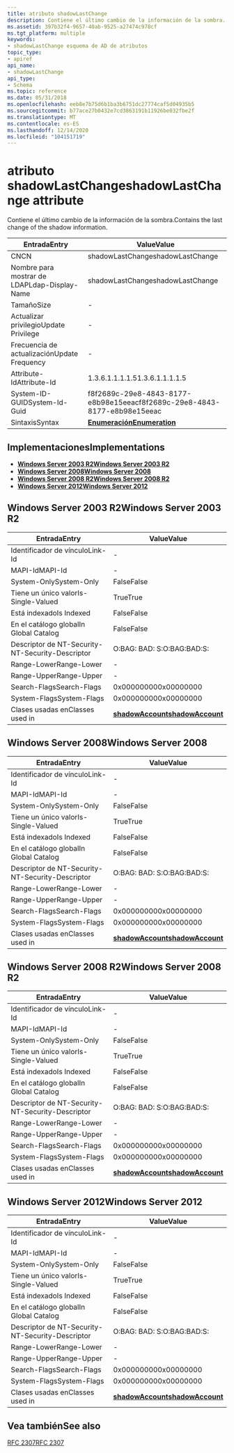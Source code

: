 ```yaml
---
title: atributo shadowLastChange
description: Contiene el último cambio de la información de la sombra.
ms.assetid: 397b32f4-9657-40ab-9525-a27474c978cf
ms.tgt_platform: multiple
keywords:
- shadowLastChange esquema de AD de atributos
topic_type:
- apiref
api_name:
- shadowLastChange
api_type:
- Schema
ms.topic: reference
ms.date: 05/31/2018
ms.openlocfilehash: eeb8e7b75d6b1ba3b6751dc27774caf5d04935b5
ms.sourcegitcommit: b77ace27b0432e7cd3863191b11926be032fbe2f
ms.translationtype: MT
ms.contentlocale: es-ES
ms.lasthandoff: 12/14/2020
ms.locfileid: "104151719"
---
```

# <a name="shadowlastchange-attribute"></a><span data-ttu-id="00402-104">atributo shadowLastChange</span><span class="sxs-lookup"><span data-stu-id="00402-104">shadowLastChange attribute</span></span>

<span data-ttu-id="00402-105">Contiene el último cambio de la información de la sombra.</span><span class="sxs-lookup"><span data-stu-id="00402-105">Contains the last change of the shadow information.</span></span>



| <span data-ttu-id="00402-106">Entrada</span><span class="sxs-lookup"><span data-stu-id="00402-106">Entry</span></span> | <span data-ttu-id="00402-107">Value</span><span class="sxs-lookup"><span data-stu-id="00402-107">Value</span></span> |
|-------------------|--------------------------------------|
| <span data-ttu-id="00402-108">CN</span><span class="sxs-lookup"><span data-stu-id="00402-108">CN</span></span>                | <span data-ttu-id="00402-109">shadowLastChange</span><span class="sxs-lookup"><span data-stu-id="00402-109">shadowLastChange</span></span>                     |
| <span data-ttu-id="00402-110">Nombre para mostrar de LDAP</span><span class="sxs-lookup"><span data-stu-id="00402-110">Ldap-Display-Name</span></span> | <span data-ttu-id="00402-111">shadowLastChange</span><span class="sxs-lookup"><span data-stu-id="00402-111">shadowLastChange</span></span>                     |
| <span data-ttu-id="00402-112">Tamaño</span><span class="sxs-lookup"><span data-stu-id="00402-112">Size</span></span>              | \-                                   |
| <span data-ttu-id="00402-113">Actualizar privilegio</span><span class="sxs-lookup"><span data-stu-id="00402-113">Update Privilege</span></span>  | \-                                   |
| <span data-ttu-id="00402-114">Frecuencia de actualización</span><span class="sxs-lookup"><span data-stu-id="00402-114">Update Frequency</span></span>  | \-                                   |
| <span data-ttu-id="00402-115">Attribute-Id</span><span class="sxs-lookup"><span data-stu-id="00402-115">Attribute-Id</span></span>      | <span data-ttu-id="00402-116">1.3.6.1.1.1.1.5</span><span class="sxs-lookup"><span data-stu-id="00402-116">1.3.6.1.1.1.1.5</span></span>                      |
| <span data-ttu-id="00402-117">System-ID-GUID</span><span class="sxs-lookup"><span data-stu-id="00402-117">System-Id-Guid</span></span>    | <span data-ttu-id="00402-118">f8f2689c-29e8-4843-8177-e8b98e15eeac</span><span class="sxs-lookup"><span data-stu-id="00402-118">f8f2689c-29e8-4843-8177-e8b98e15eeac</span></span> |
| <span data-ttu-id="00402-119">Sintaxis</span><span class="sxs-lookup"><span data-stu-id="00402-119">Syntax</span></span>            | [<span data-ttu-id="00402-120">**Enumeración**</span><span class="sxs-lookup"><span data-stu-id="00402-120">**Enumeration**</span></span>](s-enumeration.md) |



## <a name="implementations"></a><span data-ttu-id="00402-121">Implementaciones</span><span class="sxs-lookup"><span data-stu-id="00402-121">Implementations</span></span>

-   [<span data-ttu-id="00402-122">**Windows Server 2003 R2**</span><span class="sxs-lookup"><span data-stu-id="00402-122">**Windows Server 2003 R2**</span></span>](#windows-server-2003-r2)
-   [<span data-ttu-id="00402-123">**Windows Server 2008**</span><span class="sxs-lookup"><span data-stu-id="00402-123">**Windows Server 2008**</span></span>](#windows-server-2008)
-   [<span data-ttu-id="00402-124">**Windows Server 2008 R2**</span><span class="sxs-lookup"><span data-stu-id="00402-124">**Windows Server 2008 R2**</span></span>](#windows-server-2008-r2)
-   [<span data-ttu-id="00402-125">**Windows Server 2012**</span><span class="sxs-lookup"><span data-stu-id="00402-125">**Windows Server 2012**</span></span>](#windows-server-2012)

## <a name="windows-server-2003-r2"></a><span data-ttu-id="00402-126">Windows Server 2003 R2</span><span class="sxs-lookup"><span data-stu-id="00402-126">Windows Server 2003 R2</span></span>



| <span data-ttu-id="00402-127">Entrada</span><span class="sxs-lookup"><span data-stu-id="00402-127">Entry</span></span> | <span data-ttu-id="00402-128">Value</span><span class="sxs-lookup"><span data-stu-id="00402-128">Value</span></span> |
|------------------------|-----------------------------------------------------|
| <span data-ttu-id="00402-129">Identificador de vínculo</span><span class="sxs-lookup"><span data-stu-id="00402-129">Link-Id</span></span>                | \-                                                  |
| <span data-ttu-id="00402-130">MAPI-Id</span><span class="sxs-lookup"><span data-stu-id="00402-130">MAPI-Id</span></span>                | \-                                                  |
| <span data-ttu-id="00402-131">System-Only</span><span class="sxs-lookup"><span data-stu-id="00402-131">System-Only</span></span>            | <span data-ttu-id="00402-132">False</span><span class="sxs-lookup"><span data-stu-id="00402-132">False</span></span>                                               |
| <span data-ttu-id="00402-133">Tiene un único valor</span><span class="sxs-lookup"><span data-stu-id="00402-133">Is-Single-Valued</span></span>       | <span data-ttu-id="00402-134">True</span><span class="sxs-lookup"><span data-stu-id="00402-134">True</span></span>                                                |
| <span data-ttu-id="00402-135">Está indexado</span><span class="sxs-lookup"><span data-stu-id="00402-135">Is Indexed</span></span>             | <span data-ttu-id="00402-136">False</span><span class="sxs-lookup"><span data-stu-id="00402-136">False</span></span>                                               |
| <span data-ttu-id="00402-137">En el catálogo global</span><span class="sxs-lookup"><span data-stu-id="00402-137">In Global Catalog</span></span>      | <span data-ttu-id="00402-138">False</span><span class="sxs-lookup"><span data-stu-id="00402-138">False</span></span>                                               |
| <span data-ttu-id="00402-139">Descriptor de NT-Security-</span><span class="sxs-lookup"><span data-stu-id="00402-139">NT-Security-Descriptor</span></span> | <span data-ttu-id="00402-140">O:BAG: BAD: S:</span><span class="sxs-lookup"><span data-stu-id="00402-140">O:BAG:BAD:S:</span></span>                                        |
| <span data-ttu-id="00402-141">Range-Lower</span><span class="sxs-lookup"><span data-stu-id="00402-141">Range-Lower</span></span>            | \-                                                  |
| <span data-ttu-id="00402-142">Range-Upper</span><span class="sxs-lookup"><span data-stu-id="00402-142">Range-Upper</span></span>            | \-                                                  |
| <span data-ttu-id="00402-143">Search-Flags</span><span class="sxs-lookup"><span data-stu-id="00402-143">Search-Flags</span></span>           | <span data-ttu-id="00402-144">0x00000000</span><span class="sxs-lookup"><span data-stu-id="00402-144">0x00000000</span></span>                                          |
| <span data-ttu-id="00402-145">System-Flags</span><span class="sxs-lookup"><span data-stu-id="00402-145">System-Flags</span></span>           | <span data-ttu-id="00402-146">0x00000000</span><span class="sxs-lookup"><span data-stu-id="00402-146">0x00000000</span></span>                                          |
| <span data-ttu-id="00402-147">Clases usadas en</span><span class="sxs-lookup"><span data-stu-id="00402-147">Classes used in</span></span>        | [<span data-ttu-id="00402-148">**shadowAccount**</span><span class="sxs-lookup"><span data-stu-id="00402-148">**shadowAccount**</span></span>](c-shadowaccount.md)<br/> |



## <a name="windows-server-2008"></a><span data-ttu-id="00402-149">Windows Server 2008</span><span class="sxs-lookup"><span data-stu-id="00402-149">Windows Server 2008</span></span>



| <span data-ttu-id="00402-150">Entrada</span><span class="sxs-lookup"><span data-stu-id="00402-150">Entry</span></span> | <span data-ttu-id="00402-151">Value</span><span class="sxs-lookup"><span data-stu-id="00402-151">Value</span></span> |
|------------------------|-----------------------------------------------------|
| <span data-ttu-id="00402-152">Identificador de vínculo</span><span class="sxs-lookup"><span data-stu-id="00402-152">Link-Id</span></span>                | \-                                                  |
| <span data-ttu-id="00402-153">MAPI-Id</span><span class="sxs-lookup"><span data-stu-id="00402-153">MAPI-Id</span></span>                | \-                                                  |
| <span data-ttu-id="00402-154">System-Only</span><span class="sxs-lookup"><span data-stu-id="00402-154">System-Only</span></span>            | <span data-ttu-id="00402-155">False</span><span class="sxs-lookup"><span data-stu-id="00402-155">False</span></span>                                               |
| <span data-ttu-id="00402-156">Tiene un único valor</span><span class="sxs-lookup"><span data-stu-id="00402-156">Is-Single-Valued</span></span>       | <span data-ttu-id="00402-157">True</span><span class="sxs-lookup"><span data-stu-id="00402-157">True</span></span>                                                |
| <span data-ttu-id="00402-158">Está indexado</span><span class="sxs-lookup"><span data-stu-id="00402-158">Is Indexed</span></span>             | <span data-ttu-id="00402-159">False</span><span class="sxs-lookup"><span data-stu-id="00402-159">False</span></span>                                               |
| <span data-ttu-id="00402-160">En el catálogo global</span><span class="sxs-lookup"><span data-stu-id="00402-160">In Global Catalog</span></span>      | <span data-ttu-id="00402-161">False</span><span class="sxs-lookup"><span data-stu-id="00402-161">False</span></span>                                               |
| <span data-ttu-id="00402-162">Descriptor de NT-Security-</span><span class="sxs-lookup"><span data-stu-id="00402-162">NT-Security-Descriptor</span></span> | <span data-ttu-id="00402-163">O:BAG: BAD: S:</span><span class="sxs-lookup"><span data-stu-id="00402-163">O:BAG:BAD:S:</span></span>                                        |
| <span data-ttu-id="00402-164">Range-Lower</span><span class="sxs-lookup"><span data-stu-id="00402-164">Range-Lower</span></span>            | \-                                                  |
| <span data-ttu-id="00402-165">Range-Upper</span><span class="sxs-lookup"><span data-stu-id="00402-165">Range-Upper</span></span>            | \-                                                  |
| <span data-ttu-id="00402-166">Search-Flags</span><span class="sxs-lookup"><span data-stu-id="00402-166">Search-Flags</span></span>           | <span data-ttu-id="00402-167">0x00000000</span><span class="sxs-lookup"><span data-stu-id="00402-167">0x00000000</span></span>                                          |
| <span data-ttu-id="00402-168">System-Flags</span><span class="sxs-lookup"><span data-stu-id="00402-168">System-Flags</span></span>           | <span data-ttu-id="00402-169">0x00000000</span><span class="sxs-lookup"><span data-stu-id="00402-169">0x00000000</span></span>                                          |
| <span data-ttu-id="00402-170">Clases usadas en</span><span class="sxs-lookup"><span data-stu-id="00402-170">Classes used in</span></span>        | [<span data-ttu-id="00402-171">**shadowAccount**</span><span class="sxs-lookup"><span data-stu-id="00402-171">**shadowAccount**</span></span>](c-shadowaccount.md)<br/> |



## <a name="windows-server-2008-r2"></a><span data-ttu-id="00402-172">Windows Server 2008 R2</span><span class="sxs-lookup"><span data-stu-id="00402-172">Windows Server 2008 R2</span></span>



| <span data-ttu-id="00402-173">Entrada</span><span class="sxs-lookup"><span data-stu-id="00402-173">Entry</span></span> | <span data-ttu-id="00402-174">Value</span><span class="sxs-lookup"><span data-stu-id="00402-174">Value</span></span> |
|------------------------|-----------------------------------------------------|
| <span data-ttu-id="00402-175">Identificador de vínculo</span><span class="sxs-lookup"><span data-stu-id="00402-175">Link-Id</span></span>                | \-                                                  |
| <span data-ttu-id="00402-176">MAPI-Id</span><span class="sxs-lookup"><span data-stu-id="00402-176">MAPI-Id</span></span>                | \-                                                  |
| <span data-ttu-id="00402-177">System-Only</span><span class="sxs-lookup"><span data-stu-id="00402-177">System-Only</span></span>            | <span data-ttu-id="00402-178">False</span><span class="sxs-lookup"><span data-stu-id="00402-178">False</span></span>                                               |
| <span data-ttu-id="00402-179">Tiene un único valor</span><span class="sxs-lookup"><span data-stu-id="00402-179">Is-Single-Valued</span></span>       | <span data-ttu-id="00402-180">True</span><span class="sxs-lookup"><span data-stu-id="00402-180">True</span></span>                                                |
| <span data-ttu-id="00402-181">Está indexado</span><span class="sxs-lookup"><span data-stu-id="00402-181">Is Indexed</span></span>             | <span data-ttu-id="00402-182">False</span><span class="sxs-lookup"><span data-stu-id="00402-182">False</span></span>                                               |
| <span data-ttu-id="00402-183">En el catálogo global</span><span class="sxs-lookup"><span data-stu-id="00402-183">In Global Catalog</span></span>      | <span data-ttu-id="00402-184">False</span><span class="sxs-lookup"><span data-stu-id="00402-184">False</span></span>                                               |
| <span data-ttu-id="00402-185">Descriptor de NT-Security-</span><span class="sxs-lookup"><span data-stu-id="00402-185">NT-Security-Descriptor</span></span> | <span data-ttu-id="00402-186">O:BAG: BAD: S:</span><span class="sxs-lookup"><span data-stu-id="00402-186">O:BAG:BAD:S:</span></span>                                        |
| <span data-ttu-id="00402-187">Range-Lower</span><span class="sxs-lookup"><span data-stu-id="00402-187">Range-Lower</span></span>            | \-                                                  |
| <span data-ttu-id="00402-188">Range-Upper</span><span class="sxs-lookup"><span data-stu-id="00402-188">Range-Upper</span></span>            | \-                                                  |
| <span data-ttu-id="00402-189">Search-Flags</span><span class="sxs-lookup"><span data-stu-id="00402-189">Search-Flags</span></span>           | <span data-ttu-id="00402-190">0x00000000</span><span class="sxs-lookup"><span data-stu-id="00402-190">0x00000000</span></span>                                          |
| <span data-ttu-id="00402-191">System-Flags</span><span class="sxs-lookup"><span data-stu-id="00402-191">System-Flags</span></span>           | <span data-ttu-id="00402-192">0x00000000</span><span class="sxs-lookup"><span data-stu-id="00402-192">0x00000000</span></span>                                          |
| <span data-ttu-id="00402-193">Clases usadas en</span><span class="sxs-lookup"><span data-stu-id="00402-193">Classes used in</span></span>        | [<span data-ttu-id="00402-194">**shadowAccount**</span><span class="sxs-lookup"><span data-stu-id="00402-194">**shadowAccount**</span></span>](c-shadowaccount.md)<br/> |



## <a name="windows-server-2012"></a><span data-ttu-id="00402-195">Windows Server 2012</span><span class="sxs-lookup"><span data-stu-id="00402-195">Windows Server 2012</span></span>



| <span data-ttu-id="00402-196">Entrada</span><span class="sxs-lookup"><span data-stu-id="00402-196">Entry</span></span> | <span data-ttu-id="00402-197">Value</span><span class="sxs-lookup"><span data-stu-id="00402-197">Value</span></span> |
|------------------------|-----------------------------------------------------|
| <span data-ttu-id="00402-198">Identificador de vínculo</span><span class="sxs-lookup"><span data-stu-id="00402-198">Link-Id</span></span>                | \-                                                  |
| <span data-ttu-id="00402-199">MAPI-Id</span><span class="sxs-lookup"><span data-stu-id="00402-199">MAPI-Id</span></span>                | \-                                                  |
| <span data-ttu-id="00402-200">System-Only</span><span class="sxs-lookup"><span data-stu-id="00402-200">System-Only</span></span>            | <span data-ttu-id="00402-201">False</span><span class="sxs-lookup"><span data-stu-id="00402-201">False</span></span>                                               |
| <span data-ttu-id="00402-202">Tiene un único valor</span><span class="sxs-lookup"><span data-stu-id="00402-202">Is-Single-Valued</span></span>       | <span data-ttu-id="00402-203">True</span><span class="sxs-lookup"><span data-stu-id="00402-203">True</span></span>                                                |
| <span data-ttu-id="00402-204">Está indexado</span><span class="sxs-lookup"><span data-stu-id="00402-204">Is Indexed</span></span>             | <span data-ttu-id="00402-205">False</span><span class="sxs-lookup"><span data-stu-id="00402-205">False</span></span>                                               |
| <span data-ttu-id="00402-206">En el catálogo global</span><span class="sxs-lookup"><span data-stu-id="00402-206">In Global Catalog</span></span>      | <span data-ttu-id="00402-207">False</span><span class="sxs-lookup"><span data-stu-id="00402-207">False</span></span>                                               |
| <span data-ttu-id="00402-208">Descriptor de NT-Security-</span><span class="sxs-lookup"><span data-stu-id="00402-208">NT-Security-Descriptor</span></span> | <span data-ttu-id="00402-209">O:BAG: BAD: S:</span><span class="sxs-lookup"><span data-stu-id="00402-209">O:BAG:BAD:S:</span></span>                                        |
| <span data-ttu-id="00402-210">Range-Lower</span><span class="sxs-lookup"><span data-stu-id="00402-210">Range-Lower</span></span>            | \-                                                  |
| <span data-ttu-id="00402-211">Range-Upper</span><span class="sxs-lookup"><span data-stu-id="00402-211">Range-Upper</span></span>            | \-                                                  |
| <span data-ttu-id="00402-212">Search-Flags</span><span class="sxs-lookup"><span data-stu-id="00402-212">Search-Flags</span></span>           | <span data-ttu-id="00402-213">0x00000000</span><span class="sxs-lookup"><span data-stu-id="00402-213">0x00000000</span></span>                                          |
| <span data-ttu-id="00402-214">System-Flags</span><span class="sxs-lookup"><span data-stu-id="00402-214">System-Flags</span></span>           | <span data-ttu-id="00402-215">0x00000000</span><span class="sxs-lookup"><span data-stu-id="00402-215">0x00000000</span></span>                                          |
| <span data-ttu-id="00402-216">Clases usadas en</span><span class="sxs-lookup"><span data-stu-id="00402-216">Classes used in</span></span>        | [<span data-ttu-id="00402-217">**shadowAccount**</span><span class="sxs-lookup"><span data-stu-id="00402-217">**shadowAccount**</span></span>](c-shadowaccount.md)<br/> |



## <a name="see-also"></a><span data-ttu-id="00402-218">Vea también</span><span class="sxs-lookup"><span data-stu-id="00402-218">See also</span></span>

<dl> <dt>

[<span data-ttu-id="00402-219">RFC 2307</span><span class="sxs-lookup"><span data-stu-id="00402-219">RFC 2307</span></span>](https://www.ietf.org/rfc/rfc2307.txt)
</dt> </dl>

 

 






